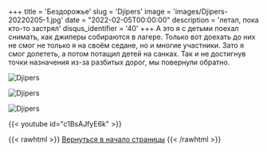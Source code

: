 +++
title = 'Бездорожье'
slug = 'Djipers'
image = 'images/Djipers-20220205-1.jpg'
date = "2022-02-05T00:00:00"
description = 'летал, пока кто-то застрял'
disqus_identifier = '40'
+++
А это я с детьми поехал снимать, как джиперы собираются в лагере.
Только вот доехать до них не смог не только я на своём седане, но и многие участники.
Зато я смог долететь, а потом потащил детей на санках. Так и не достигнув точки назначения из-за разбитых дорог, мы повернули обратно.

![Djipers](/images/Djipers-20220205-2.jpg)

![Djipers](/images/Djipers-20220205-3.jpg)

![Djipers](/images/Djipers-20220205-4.jpg)

{{< youtube id="c1BsAJfyE6k" >}}


{{< rawhtml >}}
<a href="#">Вернуться в начало страницы</a>
{{< /rawhtml >}}